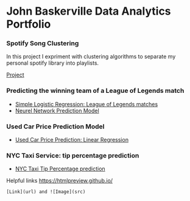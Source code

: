 # John Baskerville Data Analytics Portfolio

### Spotify Song Clustering
In this project I expriment with clustering algorithms to separate my personal spotify library into playlists.

[Project](https://johnymcjohn.github.io/SpotifyClustering/)

### Predicting the winning team of a League of Legends match
- [Simple Logistic Regression: League of Legends matches](https://htmlpreview.github.io/?https://github.com/Johnymcjohn/LeagueOfLegendsMatchMLAnalysis/blob/main/LogisticRegressionLOLPrediction.html)
- [Neurel Network Prediction Model](https://htmlpreview.github.io/?https://github.com/Johnymcjohn/LeagueOfLegendsMatchMLAnalysis/blob/main/LOLMLPrediction%20.html)

### Used Car Price Prediction Model
- [Used Car Price Prediction: Linear Regression](https://github.com/Johnymcjohn/UsedCarPriceLinearRegression)

### NYC Taxi Service: tip percentage prediction
- [NYC Taxi Tip Percentage prediction](https://htmlpreview.github.io/?https://github.com/Johnymcjohn/NYC-TLC-Tip-Percentage-Prediction/blob/main/Tip%20Percent%20NN%20and%20Regression.html)


Helpful links https://htmlpreview.github.io/
```
[Link](url) and ![Image](src)
```
